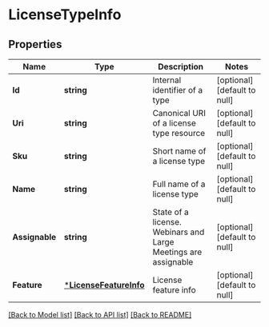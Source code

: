 # LicenseTypeInfo

## Properties
Name | Type | Description | Notes
------------ | ------------- | ------------- | -------------
**Id** | **string** | Internal identifier of a type | [optional] [default to null]
**Uri** | **string** | Canonical URI of a license type resource | [optional] [default to null]
**Sku** | **string** | Short name of a license type | [optional] [default to null]
**Name** | **string** | Full name of a license type | [optional] [default to null]
**Assignable** | **string** | State of a license. Webinars and Large Meetings are assignable | [optional] [default to null]
**Feature** | [***LicenseFeatureInfo**](LicenseFeatureInfo.md) | License feature info | [optional] [default to null]

[[Back to Model list]](../README.md#documentation-for-models) [[Back to API list]](../README.md#documentation-for-api-endpoints) [[Back to README]](../README.md)


